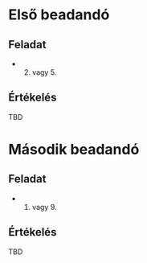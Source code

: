 # Első beadandó

## Feladat
* 2. vagy 5.

## Értékelés
TBD

# Második beadandó

## Feladat
* 1. vagy 9.

## Értékelés
TBD

